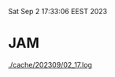 Sat Sep  2 17:33:06 EEST 2023
# JAM
<a href='./cache/202309/02_17.log'>./cache/202309/02_17.log</a>
